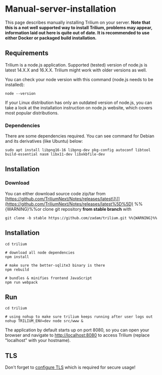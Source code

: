 # Manual-server-installation
This page describes manually installing Trilium on your server. **Note that this is a not well supported way to install Trilium, problems may appear, information laid out here is quite out of date. It is recommended to use either Docker or packaged build installation.**

Requirements
------------

Trilium is a node.js application. Supported (tested) version of node.js is latest 14.X.X and 16.X.X. Trilium might work with older versions as well.

You can check your node version with this command (node.js needs to be installed):

```text-plain
node --version
```

If your Linux distribution has only an outdated version of node.js, you can take a look at the installation instruction on node.js website, which covers most popular distributions.

### Dependencies

There are some dependencies required. You can see command for Debian and its derivatives (like Ubuntu) below:

```text-plain
sudo apt install libpng16-16 libpng-dev pkg-config autoconf libtool build-essential nasm libx11-dev libxkbfile-dev
```

Installation
------------

### Download

You can either download source code zip/tar from [https://github.com/TriliumNext/Notes/releases/latest\]\]](https://github.com/TriliumNext/Notes/releases/latest%5D%5D) %%{WARNING}%%or clone git repository **from stable branch** with

```text-plain
git clone -b stable https://github.com/zadam/trilium.git %%{WARNING}%%
```

Installation
------------

```text-plain
cd trilium

# download all node dependencies
npm install

# make sure the better-sqlite3 binary is there
npm rebuild

# bundles & minifies frontend JavaScript
npm run webpack
```

Run
---

```text-plain
cd trilium

# using nohup to make sure trilium keeps running after user logs out
nohup TRILIUM_ENV=dev node src/www &
```

The application by default starts up on port 8080, so you can open your browser and navigate to [http://localhost:8080](http://localhost:8080) to access Trilium (replace "localhost" with your hostname).

TLS
---

Don't forget to [configure TLS](tls-configuration.md) which is required for secure usage!
